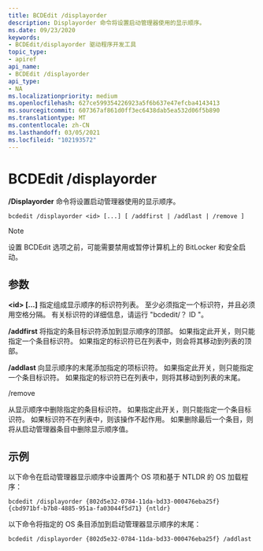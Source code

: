 ```yaml
---
title: BCDEdit /displayorder
description: Displayorder 命令将设置启动管理器使用的显示顺序。
ms.date: 09/23/2020
keywords:
- BCDEdit/displayorder 驱动程序开发工具
topic_type:
- apiref
api_name:
- BCDEdit /displayorder
api_type:
- NA
ms.localizationpriority: medium
ms.openlocfilehash: 627ce599354226923a5f6b637e47efcba4143413
ms.sourcegitcommit: 607367af861d0ff3ec6438dab5ea532d06f5b890
ms.translationtype: MT
ms.contentlocale: zh-CN
ms.lasthandoff: 03/05/2021
ms.locfileid: "102193572"
---
```

<a name="bcdedit-displayorder"></a>BCDEdit /displayorder
============

**/Displayorder** 命令将设置启动管理器使用的显示顺序。

``` syntax
bcdedit /displayorder <id> [...] [ /addfirst | /addlast | /remove ]
```

> [!NOTE]
> 设置 BCDEdit 选项之前，可能需要禁用或暂停计算机上的 BitLocker 和安全启动。

## <a name="parameters"></a>参数

**\<id\> [...]**  指定组成显示顺序的标识符列表。  至少必须指定一个标识符，并且必须用空格分隔。  有关标识符的详细信息，请运行 "bcdedit/？ ID "。

**/addfirst**   将指定的条目标识符添加到显示顺序的顶部。  如果指定此开关，则只能指定一个条目标识符。  如果指定的标识符已在列表中，则会将其移动到列表的顶部。

**/addlast**  向显示顺序的末尾添加指定的项标识符。  如果指定此开关，则只能指定一个条目标识符。  如果指定的标识符已在列表中，则将其移动到列表的末尾。

/remove

从显示顺序中删除指定的条目标识符。  如果指定此开关，则只能指定一个条目标识符。  如果标识符不在列表中，则该操作不起作用。 如果删除最后一个条目，则将从启动管理器条目中删除显示顺序值。

## <a name="examples"></a>示例

以下命令在启动管理器显示顺序中设置两个 OS 项和基于 NTLDR 的 OS 加载程序：

`bcdedit /displayorder {802d5e32-0784-11da-bd33-000476eba25f} {cbd971bf-b7b8-4885-951a-fa03044f5d71} {ntldr}`

以下命令将指定的 OS 条目添加到启动管理器显示顺序的末尾：

`bcdedit /displayorder {802d5e32-0784-11da-bd33-000476eba25f} /addlast`
